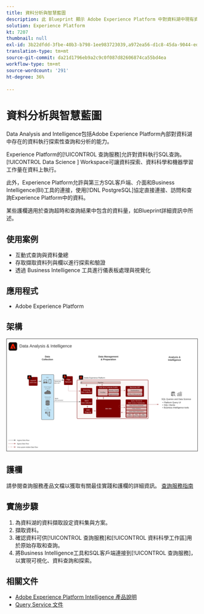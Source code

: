 ```yaml
---
title: 資料分析與智慧藍圖
description: 此 Blueprint 顯示 Adobe Experience Platform 中對資料湖中現有資料執行探索查詢和分析的功能。
solution: Experience Platform
kt: 7207
thumbnail: null
exl-id: 3b22dfdd-3fbe-40b3-b798-1ee983723039,a972ea56-d1c8-45da-9044-ed31222a2441
translation-type: tm+mt
source-git-commit: da21d1796eb9a2c9c0f087d82606874ca55bd4ea
workflow-type: tm+mt
source-wordcount: '291'
ht-degree: 36%

---
```


# 資料分析與智慧藍圖

Data Analysis and Intelligence包括Adobe Experience Platform內部對資料湖中存在的資料執行探索性查詢和分析的能力。

Experience Platform的[!UICONTROL 查詢服務]允許對資料執行SQL查詢。 [!UICONTROL Data Science ] Workspace可讓資料探索、資料科學和機器學習工作量在資料上執行。

此外，Experience Platform允許與第三方SQL客戶端、介面和Business Intelligence(BI)工具的連接，使用[!DNL PostgreSQL]協定直接連接、訪問和查詢Experience Platform中的資料。

某些護欄適用於查詢超時和查詢結果中包含的資料量，如Blueprint詳細資訊中所述。

## 使用案例

* 互動式查詢與資料彙總
* 存取擷取資料列與欄以進行探索和驗證
* 透過 Business Intelligence 工具進行儀表板處理與視覺化

## 應用程式

* Adobe Experience Platform

## 架構

<img src="assets/data_exploration.svg" alt="企業資料探索與報告 Blueprint 的參考架構" style="border:1px solid #4a4a4a" />

## 護欄

請參閱查詢服務產品文檔以獲取有關最佳實踐和護欄的詳細資訊。
[查詢服務指南](https://experienceleague.adobe.com/docs/experience-platform/query/best-practices/writing-queries.html?lang=en#best-practices)

## 實施步驟

1. 為資料湖的資料擷取設定資料集與方案。
1. 擷取資料。
1. 確認資料可供[!UICONTROL 查詢服務]和[!UICONTROL 資料科學工作區]用於原始存取和查詢。
1. 將Business Intelligence工具和SQL客戶端連接到[!UICONTROL 查詢服務]，以實現可視化、資料查詢和探索。

## 相關文件

* [Adobe Experience Platform Intelligence 產品說明](https://helpx.adobe.com/tw/legal/product-descriptions/adobe-experience-platform-intelligence---product-description.html)
* [Query Service 文件](https://experienceleague.adobe.com/docs/experience-platform/query/home.html?lang=zh-Hant)
